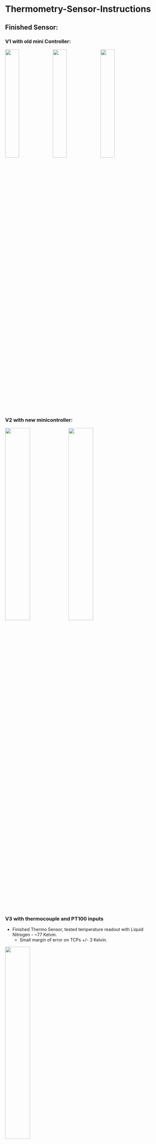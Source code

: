 # Thermometry-Sensor-Instructions



## Finished Sensor:

### V1 with old mini Controller:


<img src = "https://user-images.githubusercontent.com/108306069/180639728-da122901-7785-490f-8541-07e176c8003f.jpg" width="30%" height="30%" /> <img src = "https://user-images.githubusercontent.com/108306069/180639732-4a652e38-5c96-459b-b6cc-5a22cece129e.jpg" width="30%" height="30%" />
<img src = "https://user-images.githubusercontent.com/108306069/180639743-0a02138f-b131-4d3f-869e-5574912ddfaf.jpg" width="30%" height="30%" />

### V2 with new minicontroller:

<img src = "https://user-images.githubusercontent.com/108306069/180685188-c0f67bbc-1eb3-444f-8481-792b022677f2.jpg" width="40%" height="40%" /> <img src = "https://user-images.githubusercontent.com/108306069/180685219-8be5ff90-ff56-4a7b-890c-3c6aa682cf0f.jpg" width="40%" height="40%" />

### V3 with thermocouple and PT100 inputs

- Finished Thermo Sensor, tested temperature readout with Liquid Nitrogen - ~77 Kelvin. 
  - Small margin of error on TCPs +/- 3 Kelvin.

<img src = "https://user-images.githubusercontent.com/108306069/181170964-011baca8-69f6-4f5b-88f1-50cd95f96876.jpg" width="40%" height="40%" />



## Starting with the empty circuit boards:

Finished schematic:

<img src="https://user-images.githubusercontent.com/108306069/180638077-1676d7af-37d4-4900-81e7-8d532505efff.png" width="40%" height="40%" /> 

Finished Board:

<img src = "https://user-images.githubusercontent.com/108306069/180638084-9f4401e8-8b92-4297-a38c-d2ef5e9d8e3c.jpg" width="30%" height="30%" />

<img src = "https://user-images.githubusercontent.com/108306069/180638138-ed8431ed-e6fe-4d70-b511-20ef9f321969.jpg" width="20%" height="20%" /> <img src = "https://user-images.githubusercontent.com/108306069/180638139-28253d3c-6404-44e0-8641-dd005f827168.jpg" width="20%" height="20%" />



Parts:
| LOC | Part | Digikey PN | Color on Schematic |
| -- | -- | -- | -- |
| J1 |  DB15 | LD15S33E4GV00LF-ND | yellow |
| J2 | Barrel 2x5.5mm | CP-002A-ND | Dark Blue |
|Teensy Conn| 24POS RCPT| SAM1093-24-ND| Orange |
|Teensy Conn| 6POS 2mm RCPT| DUPIIN - 2141-2X03G00SB | Purple |
|Teensy header| 30POS 2.54mm | S1012EC-30-ND | Orange |
|Teensy header| 6POS 2mm | WM20513-ND | Purple |
| Ethernet Conn | 100 Base T | 1278-1052-ND | Red |
| LCD Conn | 2x CONN HEADER 14POS | AE11367-ND| Green |
| R1-12 | 22 Ohm 0805 | A126437CT-ND | -- |
| R13 | 0 Ohm 0805 | A106066CT-ND | -- |
| CP1 | 47 uF 1206 | ?? | Teal |
| F1 | 1A Fuse | F6777CT-ND | Pink |
| C1 | 0.1 uF Ethernet Cap | BC1084CT-ND | Light Blue circle |
| MCU1 | 2x 24POS Recpt | SAM1093-24-ND | -- |


## Highlighted Schematic:

<img width="480" alt="Screen Shot 2022-07-24 at 1 06 48 AM" src="https://user-images.githubusercontent.com/108306069/180638238-5b6b8076-db8e-48e9-a57a-634a00a3c19e.png" >


<img width="417" alt="Screen Shot 2022-07-24 at 1 08 24 AM" src="https://user-images.githubusercontent.com/108306069/180638297-c3f823bd-0eec-4a62-8e48-fff99ad0ff64.png"> <img width="209" alt="Screen Shot 2022-07-24 at 1 08 46 AM" src="https://user-images.githubusercontent.com/108306069/180638304-716aab9d-0b48-4e20-99e5-422189077b5f.png">



## Soldering:
The order in that I added pieces (this is not the best order to go in).
- **22 Ohm Resistors** onto pads R1-R12, skipping R-13
- **0 Ohm Resistor** onto R-13 pad
- **DB15 Connector** on the J1 pad
- **LCD Connectors** on the ILI9341TFT1 and ILI9341TFT2 pads
  - Make sure the keying slot is facing the right direction. On the main board, the slot should be facing *toward* the MAX31865 pads and *away* from the Teensy pad.
  - On the **small** board, make sure the slot is facing *away* from the ILI9341TFT3 Through Holes.
- The **1A Fuse** on the F1 pad 
- A **47 uF capacitor** on CP1 pad, below the Fuse.
- **0.1 uF Ethernet Capacitor** on pad C1.
  - The name of the pad isn’t visible on the schematic; the capacitor is next to the Ethernet Plugin
- An **Ethernet plugin** on the Teensy-Ethernet1 pad.
  - The opening of the connector should also be facing *away* from the board.
- A **Black Barrel Power Jack connector** on the J2 pad.
  - Make sure that this connector is also facing the correct direction; the main connector should be facing *away* from the middle of the board
- The **Receptacle Connectors** are placed on the long row of ThroughHole pins on the Teensy pad:

<img src = "https://user-images.githubusercontent.com/108306069/180638956-a9f4992f-68ad-4474-b62a-6bd775c51de7.jpg" width="40%" height="40%" /> 

- Similarly, long **connector headers** (length 24) and smaller (3x2) connector headers will be soldered to the Teensy 4.1 board:
  - The 3x2 connector has it's *shortest* side soldered to the Teensy
  - The long 24 pin connector has it's *longest* side solder to the Teensy

<img src = "https://user-images.githubusercontent.com/108306069/181919947-589803b9-3c0a-4296-adec-bf5b955ecb33.jpg" width="25%" height="25%" /> <img src = "https://user-images.githubusercontent.com/108306069/181919948-7f15019d-8140-42b7-aea9-99a95137dfb5.jpg" width="42%" height="42%" />


- The pins (connected to the Teensy) will be put into the Recepticle connectors already soldered to the main board:

<img src = "https://user-images.githubusercontent.com/108306069/181172550-0d29fc93-3e87-45c5-93e3-dfb6dbc3ec84.jpg" width="20%" height="20%" /> <img src = "https://user-images.githubusercontent.com/108306069/181172567-f0d6f51a-caa4-4dad-b8c4-823b8bbb318a.jpg" width="20%" height="20%" /> <img src = "https://user-images.githubusercontent.com/108306069/181172573-9c1763ad-7686-44b1-8bba-2d3ff5003451.jpg" width="20%" height="20%" />


### Sensor Boards:

#### Parts Used

| Board Type | Purpose | Digikey Pin |
| -- | -- | -- |
| Adafruit MAX31865 | RTD | 1528-1804-ND |
| Adafruit MAX31856 | Thermocouple Amplifier | 1528-1772-ND |
| Adafruit BME 280 | Temperature, Humidity, Pressure | 1528-1359-ND |

- Five Adafruit MAX 31865 boards (Resistance Temperature Detectors (RTDs)) are soldered to their respective places along one end of the main board.
  - These for pin holes are normally where two wire clamps would go. However, instead, we are going to put 3 Connector headers here.  The MAX 31865 boards do not have Connectors that are wide enough for the 4 pins, so break apart the receptacle headers into singular pieces.


<img src = "https://user-images.githubusercontent.com/108306069/181920039-1a44e52b-00bb-43bd-bdd3-d3d7f7bd06a8.jpg" width="25%" height="25%" />

 <img src = "https://user-images.githubusercontent.com/108306069/181920138-42bf636e-e0b3-4abb-a5d2-f194df4a10ec.jpg" width="40%" height="40%" /> <img src = "https://user-images.githubusercontent.com/108306069/181920141-11c5d22f-c9d0-45af-85e8-5ba06314fb83.jpg" width="40%" height="40%" />



<img src = "https://user-images.githubusercontent.com/108306069/181175433-eba0cc57-0372-44fe-94a2-c6e2bdbae26a.jpg" width="35%" height="35%" />


- Two Adafruit MAX31856 boards (Thermocouple Amplifiers) are soldered to other side of board:


<img src = "https://user-images.githubusercontent.com/108306069/181175257-f38b23bc-bbe1-4071-92da-5e653a874c01.jpg" width="35%" height="35%" /> <img src = "https://user-images.githubusercontent.com/108306069/181175021-fc2dc400-9023-4525-9681-a0582e45d439.jpg" width="35%" height="35%" />


- One BME 280 Board (Temperature, Humidity, Pressure):

<img src = "https://user-images.githubusercontent.com/108306069/181176123-2502de2a-f2b0-4295-82b8-a4fbc86d7f7d.jpg" width="35%" height="35%" />
<img src = "https://user-images.githubusercontent.com/108306069/181176235-8fb24f9e-967a-4424-92e5-b60690b69af9.jpg" width="30%" height="30%" />


#### MAX31856 - RTD Board
- The RTD boards (in our version) were modified for a 3 wire configuration.
- Initially, the connection line on the copper plates - between the 4 and 3 wire pads(image) - needs to be severed.
  - Taking an exact-o knife, the copper line is cut/scraped away.

<img src = "https://user-images.githubusercontent.com/108306069/181443437-a7d02452-e05f-4367-acda-826065b1d67f.jpg" width="30%" height="30%" /> <img src = "https://user-images.githubusercontent.com/108306069/181443445-44dd36ed-dc8b-4a6f-8277-9e1c49840136.jpg" width="30%" height="30%" />


| Before | After |
| -- | -- |
| <img src = "https://user-images.githubusercontent.com/108306069/180639314-f5aa12a2-a3c6-4d54-afb0-247e3312ce83.jpg" /> | <img src = "https://user-images.githubusercontent.com/108306069/180639360-1db0e3e9-5da4-40e8-9666-7f6b3f4f33b6.jpg" width="60%" height="60%" /> |
|  | <img src = "https://user-images.githubusercontent.com/108306069/180639441-cf0101d0-a4c2-4110-ae81-d2ce6c5f3acc.jpg" width="50%" height="50%" /> <img src = "https://user-images.githubusercontent.com/108306069/180639509-22d139d0-4a20-4f01-860d-3ac06800104d.jpg" width="42%" height="42%" /> |



- The two 3 wire pads need to then be soldered together

(picture)

Nothing needs to be changed for the BME or Thermocouple amplifiers

























